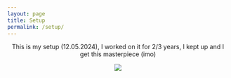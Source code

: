 ```yaml
---
layout: page
title: Setup
permalink: /setup/
---
```


<center>
    <p>This is my setup (12.05.2024), I worked on it for 2/3 years, I kept up and I get this masterpiece (imo)</p>
    <img src="./images/postazione.png">
</center>